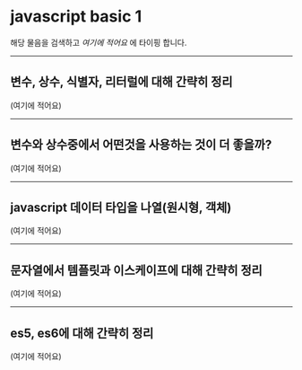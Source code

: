 # javascript basic 1

해당 물음을 검색하고 *여기에 적어요* 에 타이핑 합니다.

---

## 변수, 상수, 식별자, 리터럴에 대해 간략히 정리

(여기에 적어요)

---

## 변수와 상수중에서 어떤것을 사용하는 것이 더 좋을까?

(여기에 적어요)

---

## javascript 데이터 타입을 나열(원시형, 객체)

(여기에 적어요)

---

## 문자열에서 템플릿과 이스케이프에 대해 간략히 정리

(여기에 적어요)

---

## es5, es6에 대해 간략히 정리

(여기에 적어요)
